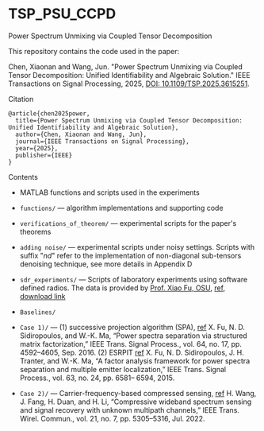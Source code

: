 # TSP_PSU_CCPD

Power Spectrum Unmixing via Coupled Tensor Decomposition

This repository contains the code used in the paper:

Chen, Xiaonan and Wang, Jun. "Power Spectrum Unmixing via Coupled Tensor Decomposition: Unified Identifiability and Algebraic Solution." IEEE Transactions on Signal Processing, 2025, [DOI: 10.1109/TSP.2025.3615251](https://ieeexplore.ieee.org/document/11185150).

Citation

```
@article{chen2025power,
  title={Power Spectrum Unmixing via Coupled Tensor Decomposition: Unified Identifiability and Algebraic Solution},
  author={Chen, Xiaonan and Wang, Jun},
  journal={IEEE Transactions on Signal Processing},
  year={2025},
  publisher={IEEE}
}
```

Contents
- MATLAB functions and scripts used in the experiments
- `functions/` — algorithm implementations and supporting code
- `verifications_of_theorem/` — experimental scripts for the paper's theorems
- `adding noise/` — experimental scripts under noisy settings. Scripts with suffix "_nd_" refer to the implementation of non-diagonal sub-tensors denoising technique, see more details in Appendix D
- `sdr_experiments/` — Scripts of laboratory experiments using software defined radios. The data is provided by [Prof. Xiao Fu, OSU](https://web.engr.oregonstate.edu/~fuxia/index.html), [ref](https://ieeexplore.ieee.org/document/7175044), [download link](https://drive.google.com/drive/folders/1wtxkoNKCkIHH8Lm9BSjH7CvCPnEXr7rP?usp=drive_link)
- `Baselines/`
- `Case 1)/` — (1) successive projection algorithm (SPA), [ref](https://ieeexplore.ieee.org/document/7463032) X. Fu, N. D. Sidiropoulos, and W.-K. Ma, “Power spectra separation via
structured matrix factorization,” IEEE Trans. Signal Process., vol. 64,
no. 17, pp. 4592–4605, Sep. 2016.   (2) ESRPIT [ref](https://ieeexplore.ieee.org/document/7175044) X. Fu, N. D. Sidiropoulos, J. H. Tranter, and W.-K. Ma, “A factor
analysis framework for power spectra separation and multiple emitter
localization,” IEEE Trans. Signal Process., vol. 63, no. 24, pp. 6581–
6594, 2015.

- `Case 2)/` — Carrier-frequency-based compressed sensing, [ref](https://ieeexplore.ieee.org/document/9674222) H. Wang, J. Fang, H. Duan, and H. Li, “Compressive wideband spectrum
sensing and signal recovery with unknown multipath channels,” IEEE
Trans. Wirel. Commun., vol. 21, no. 7, pp. 5305–5316, Jul. 2022.
  
